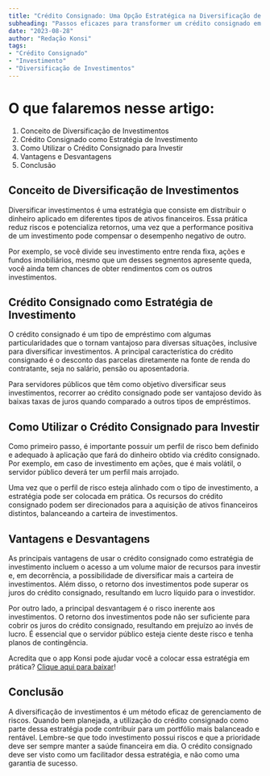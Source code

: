 ```yaml
---
title: "Crédito Consignado: Uma Opção Estratégica na Diversificação de Investimentos para Servidores Públicos"
subheading: "Passos eficazes para transformer um crédito consignado em uma estratégia de diversificação de investimentos."
date: "2023-08-28"
author: "Redação Konsi"
tags:
- "Crédito Consignado"
- "Investimento"
- "Diversificação de Investimentos"
---
```


# O que falaremos nesse artigo:

1. Conceito de Diversificação de Investimentos
2. Crédito Consignado como Estratégia de Investimento
3. Como Utilizar o Crédito Consignado para Investir
4. Vantagens e Desvantagens
5. Conclusão

## Conceito de Diversificação de Investimentos

Diversificar investimentos é uma estratégia que consiste em distribuir o dinheiro aplicado em diferentes tipos de ativos financeiros. Essa prática reduz riscos e potencializa retornos, uma vez que a performance positiva de um investimento pode compensar o desempenho negativo de outro.

Por exemplo, se você divide seu investimento entre renda fixa, ações e fundos imobiliários, mesmo que um desses segmentos apresente queda, você ainda tem chances de obter rendimentos com os outros investimentos.

## Crédito Consignado como Estratégia de Investimento

O crédito consignado é um tipo de empréstimo com algumas particularidades que o tornam vantajoso para diversas situações, inclusive para diversificar investimentos. A principal característica do crédito consignado é o desconto das parcelas diretamente na fonte de renda do contratante, seja no salário, pensão ou aposentadoria. 

Para servidores públicos que têm como objetivo diversificar seus investimentos, recorrer ao crédito consignado pode ser vantajoso devido às baixas taxas de juros quando comparado a outros tipos de empréstimos.

## Como Utilizar o Crédito Consignado para Investir

Como primeiro passo, é importante possuir um perfil de risco bem definido e adequado à aplicação que fará do dinheiro obtido via crédito consignado. Por exemplo, em caso de investimento em ações, que é mais volátil, o servidor público deverá ter um perfil mais arrojado.

Uma vez que o perfil de risco esteja alinhado com o tipo de investimento, a estratégia pode ser colocada em prática. Os recursos do crédito consignado podem ser direcionados para a aquisição de ativos financeiros distintos, balanceando a carteira de investimentos.

## Vantagens e Desvantagens 

As principais vantagens de usar o crédito consignado como estratégia de investimento incluem o acesso a um volume maior de recursos para investir e, em decorrência, a possibilidade de diversificar mais a carteira de investimentos. Além disso, o retorno dos investimentos pode superar os juros do crédito consignado, resultando em lucro líquido para o investidor.

Por outro lado, a principal desvantagem é o risco inerente aos investimentos. O retorno dos investimentos pode não ser suficiente para cobrir os juros do crédito consignado, resultando em prejuízo ao invés de lucro. É essencial que o servidor público esteja ciente deste risco e tenha planos de contingência.

Acredita que o app Konsi pode ajudar você a colocar essa estratégia em prática? [Clique aqui para baixar](http://www.konsi.com.br/download)!

## Conclusão

A diversificação de investimentos é um método eficaz de gerenciamento de riscos. Quando bem planejada, a utilização do crédito consignado como parte dessa estratégia pode contribuir para um portfólio mais balanceado e rentável. Lembre-se que todo investimento possui riscos e que a prioridade deve ser sempre manter a saúde financeira em dia. O crédito consignado deve ser visto como um facilitador dessa estratégia, e não como uma garantia de sucesso.
